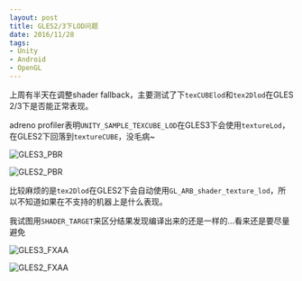 ```yaml
---
layout: post
title: GLES2/3下LOD问题
date: 2016/11/28
tags:
- Unity
- Android
- OpenGL
---
```


上周有半天在调整shader fallback，主要测试了下`texCUBElod`和`tex2Dlod`在GLES 2/3下是否能正常表现。

adreno profiler表明`UNITY_SAMPLE_TEXCUBE_LOD`在GLES3下会使用`textureLod`，在GLES2下回落到`textureCUBE`，没毛病~

![GLES3_PBR](/images/GLES3_PBR.png)

<!--more-->

![GLES2_PBR](/images/GLES2_PBR.png)

比较麻烦的是`tex2Dlod`在GLES2下会自动使用`GL_ARB_shader_texture_lod`，所以不知道如果在不支持的机器上是什么表现。

我试图用`SHADER_TARGET`来区分结果发现编译出来的还是一样的...看来还是要尽量避免

![GLES3_FXAA](/images/GLES3_FXAA.png)

![GLES2_FXAA](/images/GLES2_FXAA.png)
